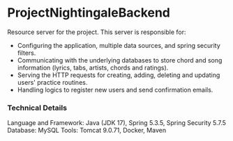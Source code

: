 # ProjectNightingaleBackend

Resource server for the project. This server is responsible for:
* Configuring the application, multiple data sources, and spring security filters.
* Communicating with the underlying databases to store chord and song information (lyrics, tabs, artists, chords 
 and ratings). 
* Serving the HTTP requests for creating, adding, deleting and updating users' practice routines.
* Handling logics to register new users and send confirmation emails.


### Technical Details

Language and Framework: Java (JDK 17), Spring 5.3.5, Spring Security 5.7.5
Database: MySQL
Tools: Tomcat 9.0.71, Docker, Maven 
